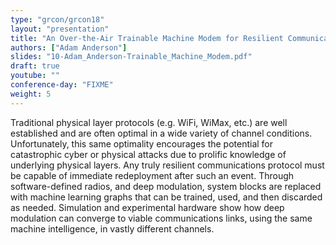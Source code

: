 ```yaml
---
type: "grcon/grcon18"
layout: "presentation"
title: "An Over-the-Air Trainable Machine Modem for Resilient Communications"
authors: ["Adam Anderson"]
slides: "10-Adam_Anderson-Trainable_Machine_Modem.pdf"
draft: true
youtube: ""
conference-day: "FIXME"
weight: 5
---
```

Traditional physical layer protocols (e.g. WiFi, WiMax, etc.) are well established and are often optimal in a wide variety of channel conditions. Unfortunately, this same optimality encourages the potential for catastrophic cyber or physical attacks due to prolific knowledge of underlying physical layers. Any truly resilient communications protocol must be capable of immediate redeployment after such an event. Through software-defined radios, and deep modulation, system blocks are replaced with machine learning graphs that can be trained, used, and then discarded as needed. Simulation and experimental hardware show how deep modulation can converge to viable communications links, using the same machine intelligence, in vastly different channels.
